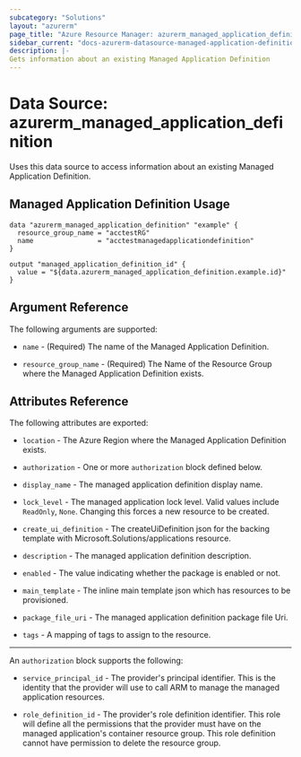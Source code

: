 ```yaml
---
subcategory: "Solutions"
layout: "azurerm"
page_title: "Azure Resource Manager: azurerm_managed_application_definition"
sidebar_current: "docs-azurerm-datasource-managed-application-definition"
description: |-
Gets information about an existing Managed Application Definition
---
```


# Data Source: azurerm_managed_application_definition

Uses this data source to access information about an existing Managed Application Definition.

## Managed Application Definition Usage

```hcl
data "azurerm_managed_application_definition" "example" {
  resource_group_name = "acctestRG"
  name                = "acctestmanagedapplicationdefinition"
}

output "managed_application_definition_id" {
  value = "${data.azurerm_managed_application_definition.example.id}"
}
```

## Argument Reference

The following arguments are supported:

* `name` - (Required) The name of the Managed Application Definition.

* `resource_group_name` - (Required) The Name of the Resource Group where the Managed Application Definition exists.

## Attributes Reference

The following attributes are exported:

* `location` - The Azure Region where the Managed Application Definition exists.

* `authorization` - One or more `authorization` block defined below.

* `display_name` - The managed application definition display name.

* `lock_level` - The managed application lock level. Valid values include `ReadOnly`, `None`. Changing this forces a new resource to be created.

* `create_ui_definition` - The createUiDefinition json for the backing template with Microsoft.Solutions/applications resource.

* `description` - The managed application definition description.

* `enabled` - The value indicating whether the package is enabled or not.

* `main_template` - The inline main template json which has resources to be provisioned.

* `package_file_uri` - The managed application definition package file Uri.

* `tags` - A mapping of tags to assign to the resource.

---

An `authorization` block supports the following:

* `service_principal_id` - The provider's principal identifier. This is the identity that the provider will use to call ARM to manage the managed application resources.

* `role_definition_id` - The provider's role definition identifier. This role will define all the permissions that the provider must have on the managed application's container resource group. This role definition cannot have permission to delete the resource group.
